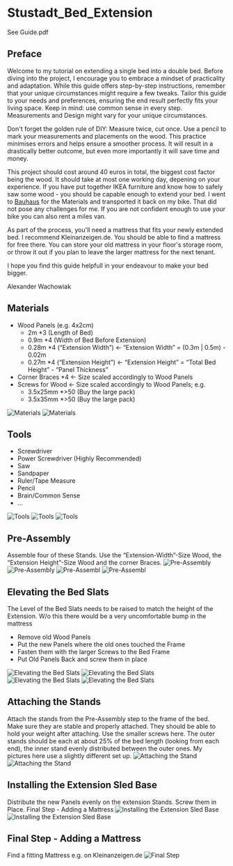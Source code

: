 # Stustadt_Bed_Extension
See Guide.pdf

## Preface
Welcome to my tutorial on extending a single bed into a double bed. Before diving into the project, I encourage you to embrace a mindset of practicality and adaptation. While this guide offers step-by-step instructions, remember that your unique circumstances might require a few tweaks. Tailor this guide to your needs and preferences, ensuring the end result perfectly fits your living space.
Keep in mind: use common sense in every step. Measurements and Design might vary for your unique circumstances. 

Don't forget the golden rule of DIY: Measure twice, cut once. Use a pencil to mark your measurements and placements on the wood. This practice minimises errors and helps ensure a smoother process. It will result in a drastically better outcome, but even more importantly it will save time and money.

This project should cost around 40 euros in total, the biggest cost factor being the wood. It should take at most one working day, depening on your experience. If you have put together IKEA furniture and know how to safely saw some wood - you should be capable enough to extend your bed. I went to [Bauhaus](https://goo.gl/maps/CTeyRUpV2n5ZR5Df6) for the Materials and transported it back on my bike. That did not pose any challenges for me. If you are not confident enough to use your bike you can also rent a miles van. 

As part of the process, you'll need a mattress that fits your newly extended bed. I recommend Kleinanzeigen.de. You should be able to find a mattress for free there. You can store your old mattress in your floor's storage room, or throw it out if you plan to leave the larger mattress for the next tenant.

I hope you find this guide helpfull in your endeavour to make your bed bigger.

Alexander Wachowiak

## Materials
- Wood Panels (e.g. 4x2cm)
    - 2m *3 (Length of Bed)
    - 0.9m *4 (Width of Bed Before Extension)
    - 0.28m *4 (“Extension Width”) <- “Extension Width” = (0.3m | 0.5m) - 0.02m
    - 0.27m *4 (“Extension Height”) <- “Extension Height” = “Total Bed Height” - “Panel Thickness”
- Corner Braces *4 <- Size scaled accordingly to Wood Panels
- Screws for Wood <- Size scaled accordingly to Wood Panels; e.g.
    - 3.5x25mm *>50 (Buy the large pack)
    - 3.5x35mm *>50 (Buy the large pack)

![Materials](IMG20230527125833.jpg)
![Materials](IMG20230527092502.jpg)

## Tools
- Screwdriver
- Power Screwdriver (Highly Recommended)
- Saw
- Sandpaper
- Ruler/Tape Measure
- Pencil
- Brain/Common Sense
- …

![Tools](IMG20230527094300.jpg)
![Tools](IMG20230527134602.jpg)
![Tools](IMG20230527134604.jpg)

## Pre-Assembly
Assemble four of these Stands. Use the “Extension-Width”-Size Wood, the “Extension Height”-Size Wood and the corner Braces.
![Pre-Assembly](IMG20230528090042.jpg)
![Pre-Assembly](IMG20230527121703.jpg)
![Pre-Assembl](IMG20230527103356.jpg)
![Pre-Assembl](IMG20230527103352.jpg)

## Elevating the Bed Slats
The Level of the Bed Slats needs to be raised to match the height of the Extension. W/o this there would be a very uncomfortable bump in the mattress
- Remove old Wood Panels
- Put the new Panels where the old ones touched the Frame
- Fasten them with the larger Screws to the Bed Frame
- Put Old Panels Back and screw them in place

![Elevating the Bed Slats](IMG20230527131233.jpg)
![Elevating the Bed Slats](IMG20230527131118.jpg)
![Elevating the Bed Slats](IMG20230527131116.jpg)
![Elevating the Bed Slats](IMG20230527132306.jpg)

## Attaching the Stands
Attach the stands from the Pre-Assembly step to the frame of the bed. Make sure they are stable and properly attached. They should be able to hold your weight after attaching. Use the smaller screws here. The outer stands should be each at about 25% of the bed length (looking from each end), the inner stand evenly distributed between the outer ones. My pictures here use a slightly different set up.
![Attaching the Stand](IMG20230528090038.jpg)
![Attaching the Stand](IMG20230528090042.jpg)

## Installing the Extension Sled Base
Distribute the new Panels evenly on the extension Stands. Screw them in Place.
Final Step - Adding a Mattress
![Installing the Extension Sled Base](IMG20230528112249.jpg)
![Installing the Extension Sled Base](IMG20230528112253.jpg)

## Final Step - Adding a Mattress
Find a fitting Mattress e.g. on Kleinanzeigen.de
![Final Step](IMG20230528113855.jpg)
